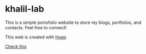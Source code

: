 # khalil-lab

This is a simple portofolio website to store my blogs, portfolios, and contacts. Feel free to connect!

This web is created with [Hugo](https://gohugo.io/)

[Check this](khalilullahalfaath.github.io)